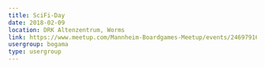 ```yaml
---
title: SciFi-Day
date: 2018-02-09
location: DRK Altenzentrum, Worms
link: https://www.meetup.com/Mannheim-Boardgames-Meetup/events/246979169/
usergroup: bogama
type: usergroup
---
```

